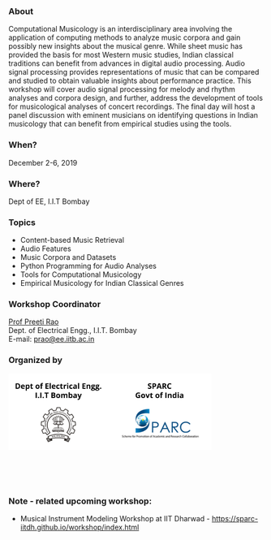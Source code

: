 ### About
Computational Musicology is an interdisciplinary area involving the application of computing methods to analyze music corpora and gain possibly new insights about the musical genre.  While sheet music has provided the basis for most Western music studies, Indian classical traditions can benefit from advances in digital audio processing.  Audio signal processing provides representations of music that can be compared and studied to obtain valuable insights about performance practice. This workshop will cover audio signal processing for melody and rhythm analyses and corpora design, and further, address the development of tools for musicological analyses of concert recordings. The final day will host a panel discussion with eminent musicians on identifying questions in Indian musicology that can benefit from empirical studies using the tools.

### When?
December 2-6, 2019

### Where?
Dept of EE, I.I.T Bombay

### Topics
* Content-based Music Retrieval  
* Audio Features  
* Music Corpora and Datasets  
* Python Programming for Audio Analyses  
* Tools for Computational Musicology   
* Empirical Musicology for Indian Classical Genres  

### Workshop Coordinator
<a href="https://www.ee.iitb.ac.in/web/people/faculty/home/prao">Prof Preeti Rao</a>  
Dept. of Electrical Engg., I.I.T. Bombay  
E-mail: <a href="prao@ee.iitb.ac.in">prao@ee.iitb.ac.in</a>

### Organized by

<img src="logos1.png" alt="" class="center" height="150"/> 

<br/><br/><br/>


### Note - related upcoming workshop:
* Musical Instrument Modeling Workshop at IIT Dharwad - https://sparc-iitdh.github.io/workshop/index.html
